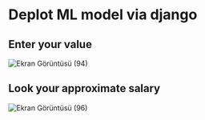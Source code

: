 # Deplot ML model via django

## Enter your value
![Ekran Görüntüsü (94)](https://user-images.githubusercontent.com/73115344/186688628-053a4280-8b2d-4e7b-a481-b861c77b54e7.png)


## Look your approximate salary
![Ekran Görüntüsü (96)](https://user-images.githubusercontent.com/73115344/186688791-caf55303-3a32-4a4a-a799-6f69a11b4c02.png)
